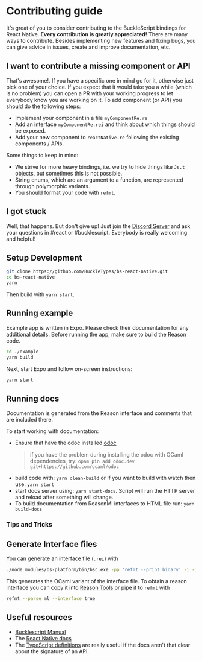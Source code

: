 # Contributing guide

It's great of you to consider contributing to the BuckleScript bindings for React Native. **Every contribution is greatly appreciated!**
There are many ways to contribute. Besides implementing new features and fixing bugs, you can give advice in issues, create and improve documentation, etc.

## I want to contribute a missing component or API

That's awesome!. If you have a specific one in mind go for it, otherwise just pick one of your choice.
If you expect that it would take you a while (which is no problem) you can open a PR with your working progress to let everybody know you are working on it.
To add component (or API) you should do the following steps:

- Implement your component in a file `myComponentRe.re`
- Add an interface `myComponentRe.rei` and think about which things should be exposed.
- Add your new component to `reactNative.re` following the existing components / APIs.

Some things to keep in mind:

- We strive for more heavy bindings, i.e. we try to hide things like `Js.t` objects, but sometimes this is not possible.
- String enums, which are an argument to a function, are represented through polymorphic variants.
- You should format your code with `refmt`.

## I got stuck

Well, that happens. But don't give up! Just join the [Discord Server](https://discord.gg/reasonml) and ask your questions in #react or #bucklescript. Everybody is really welcoming and helpful!

## Setup Development

```sh
git clone https://github.com/BuckleTypes/bs-react-native.git
cd bs-react-native
yarn
```

Then build with `yarn start`.

## Running example

Example app is written in Expo. Please check their documentation for any additional details. Before running the app, make sure to build the Reason code.

```sh
cd ./example
yarn build
```

Next, start Expo and follow on-screen instructions:

```sh
yarn start
```

## Running docs

Documentation is generated from the Reason interface and comments that are included there.

To start working with documentation:

- Ensure that have the odoc installed [odoc](https://github.com/ocaml/odoc)
  > if you have the problem during installing the odoc with OCaml dependencies, try: `opam pin add odoc.dev git+https://github.com/ocaml/odoc`
- build code with: `yarn clean-build` or if you want to build with watch then use: `yarn start`
- start docs server using: `yarn start-docs`. Script will run the HTTP server and reload after something will change.
- To build documentation from ReasonMl interfaces to HTML file run: `yarn build-docs`

### Tips and Tricks

## Generate Interface files

You can generate an interface file (`.rei`) with

```sh
./node_modules/bs-platform/bin/bsc.exe -pp 'refmt --print binary' -i -I lib/bs/src/ -I lib/bs/src/components -I ./node_modules/reason-react/lib/bs/src/ -impl /path/to/your/file.re
```

This generates the OCaml variant of the interface file. To obtain a reason interface you can copy it into [Reason Tools](https://reasonml.github.io/reason-tools/popup.html) or pipe it to `refmt` with

```sh
refmt --parse ml --interface true
```

## Useful resources

- [Bucklescript Manual](https://bucklescript.github.io/docs/en/installation)
- The [React Native docs](https://facebook.github.io/react-native/)
- The [TypeScript definitions](https://github.com/DefinitelyTyped/DefinitelyTyped/blob/master/types/react-native/index.d.ts) are really useful if the docs aren't that clear about the signature of an API.
